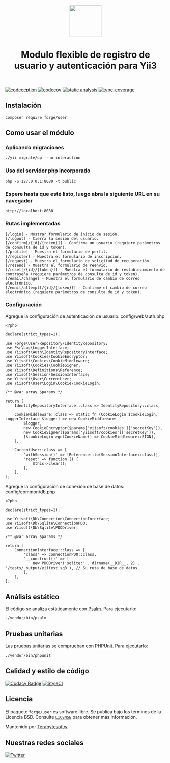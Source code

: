 <p align="center">
    <a href="https://github.com/php-forge/user" target="_blank">
        <img src="https://avatars.githubusercontent.com/u/103309199?s=400&u=ca3561c692f53ed7eb290d3bb226a2828741606f&v=4" height="100px">
    </a>
    <h1 align="center">Modulo flexible de registro de usuario y autenticación para Yii3</h1>
    <br>
</p>

[![codeception](https://github.com/php-forge/user/actions/workflows/codeception.yml/badge.svg)](https://github.com/php-forge/user/actions/workflows/codeception.yml)
[![codecov](https://codecov.io/gh/php-forge/user/branch/main/graph/badge.svg?token=KB6T5KMGED)](https://codecov.io/gh/php-forge/user)
[![static analysis](https://github.com/php-forge/user/workflows/static%20analysis/badge.svg)](https://github.com/php-forge/user/actions?query=workflow%3A%22static+analysis%22)
[![type-coverage](https://shepherd.dev/github/php-forge/user/coverage.svg)](https://shepherd.dev/github/php-forge/user)

## Instalación

```shell
composer require forge/user
```
## Como usar el módulo

### Aplicando migraciones

```shell
./yii migrate/up --no-interaction
```

### Uso del servidor php incorporado

```shell
php -S 127.0.0.1:8080 -t public
```

### Espere hasta que esté listo, luego abra la siguiente URL en su navegador

```shell
http://localhost:8080
```

### Rutas implementadas

```shell
[/login] - Mostrar formulario de inicio de sesión.
[/logout] - Cierra la sesión del usuario.
[/confirm[/{id}/{token}]] - Confirma un usuario (requiere parámetros de consulta de id y token).
[/profile] - Muestra el formulario de perfil.
[/register] - Muestra el formulario de inscripción.
[/request] - Muestra el formulario de solicitud de recuperación.
[/resend] - Muestra el formulario de reenvío.
[/reset[/{id}/{token}]] - Muestra el formulario de restablecimiento de contraseña (requiere parámetros de consulta de id y token).
[/email/change] - Muestra el formulario de cambio de correo electrónico.
[/email/attempt[/{id}/{token}]] - Confirme el cambio de correo electrónico (requiere parámetros de consulta de id y token).
```

### Configuración

Agregue la configuración de autenticación de usuario: config/web/auth.php

```shell
<?php

declare(strict_types=1);

use Forge\User\Repository\IdentityRepository;
use Psr\Log\LoggerInterface;
use Yiisoft\Auth\IdentityRepositoryInterface;
use Yiisoft\Cookies\CookieEncryptor;
use Yiisoft\Cookies\CookieMiddleware;
use Yiisoft\Cookies\CookieSigner;
use Yiisoft\Definitions\Reference;
use Yiisoft\Session\SessionInterface;
use Yiisoft\User\CurrentUser;
use Yiisoft\User\Login\Cookie\CookieLogin;

/** @var array $params */

return [
    IdentityRepositoryInterface::class => IdentityRepository::class,

    CookieMiddleware::class => static fn (CookieLogin $cookieLogin, LoggerInterface $logger) => new CookieMiddleware(
        $logger,
        new CookieEncryptor($params['yiisoft/cookies']['secretKey']),
        new CookieSigner($params['yiisoft/cookies']['secretKey']),
        [$cookieLogin->getCookieName() => CookieMiddleware::SIGN],
    ),

    CurrentUser::class => [
        'withSession()' => [Reference::to(SessionInterface::class)],
        'reset' => function () {
            $this->clear();
        },
    ],
];
```

Agregue la configuración de conexión de base de datos: config/common/db.php

```shell
<?php

declare(strict_types=1);

use Yiisoft\Db\Connection\ConnectionInterface;
use Yiisoft\Db\Sqlite\ConnectionPDO;
use Yiisoft\Db\Sqlite\PDODriver;

/** @var array $params */

return [
    ConnectionInterface::class => [
        'class' => ConnectionPDO::class,
        '__construct()' => [
            new PDODriver('sqlite:' . dirname(__DIR__, 2) . '/tests/_output/yiitest.sq3'), // Su ruta de base de datos
        ],
    ],
];
```

## Análisis estático

El código se analiza estáticamente con [Psalm](https://psalm.dev/docs). Para ejecutarlo:

```shell
./vendor/bin/psalm
```

## Pruebas unitarias

Las pruebas unitarias se comprueban con [PHPUnit](https://phpunit.de/). Para ejecutarlo:

```shell
./vendor/bin/phpunit
```

## Calidad y estilo de código

[![Codacy Badge](https://app.codacy.com/project/badge/Grade/126b07f01fea44f69776e987085bb909)](https://www.codacy.com/gh/php-forge/user/dashboard?utm_source=github.com&amp;utm_medium=referral&amp;utm_content=php-forge/user&amp;utm_campaign=Badge_Grade)
[![StyleCI](https://github.styleci.io/repos/512855391/shield?branch=main)](https://github.styleci.io/repos/512855391?branch=main)

## Licencia

El paquete `forge/user` es software libre. Se publica bajo los términos de la Licencia BSD.
Consulte [`LICENSE`](./LICENSE.md) para obtener más información.

Mantenido por [Terabytesoftw](https://github.com/terabytesoftw).

## Nuestras redes sociales

[![Twitter](https://img.shields.io/badge/twitter-follow-1DA1F2?logo=twitter&logoColor=1DA1F2&labelColor=555555?style=flat)](https://twitter.com/PhpForge)
